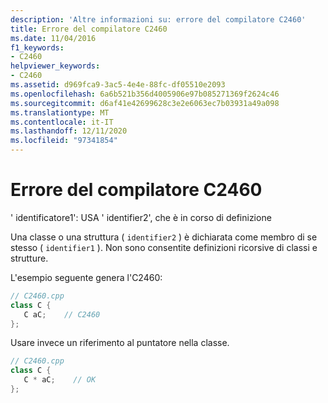 ```yaml
---
description: 'Altre informazioni su: errore del compilatore C2460'
title: Errore del compilatore C2460
ms.date: 11/04/2016
f1_keywords:
- C2460
helpviewer_keywords:
- C2460
ms.assetid: d969fca9-3ac5-4e4e-88fc-df05510e2093
ms.openlocfilehash: 6a6b521b356d4005906e97b085271369f2624c46
ms.sourcegitcommit: d6af41e42699628c3e2e6063ec7b03931a49a098
ms.translationtype: MT
ms.contentlocale: it-IT
ms.lasthandoff: 12/11/2020
ms.locfileid: "97341854"
---
```

# <a name="compiler-error-c2460"></a>Errore del compilatore C2460

' identificatore1': USA ' identifier2', che è in corso di definizione

Una classe o una struttura ( `identifier2` ) è dichiarata come membro di se stesso ( `identifier1` ). Non sono consentite definizioni ricorsive di classi e strutture.

L'esempio seguente genera l'C2460:

```cpp
// C2460.cpp
class C {
   C aC;    // C2460
};
```

Usare invece un riferimento al puntatore nella classe.

```cpp
// C2460.cpp
class C {
   C * aC;    // OK
};
```
